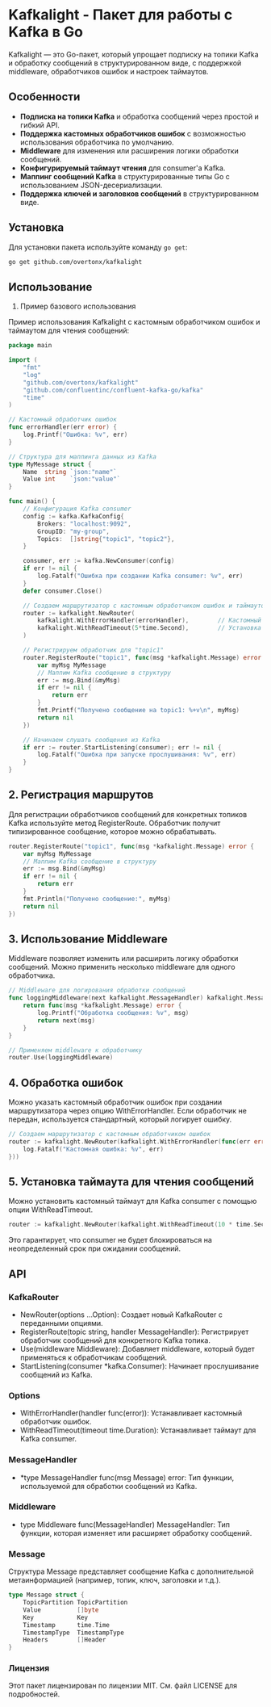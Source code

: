 # Kafkalight - Пакет для работы с Kafka в Go

Kafkalight — это Go-пакет, который упрощает подписку на топики Kafka и обработку сообщений в структурированном виде, с поддержкой middleware, обработчиков ошибок и настроек таймаутов.

## Особенности

- **Подписка на топики Kafka** и обработка сообщений через простой и гибкий API.
- **Поддержка кастомных обработчиков ошибок** с возможностью использования обработчика по умолчанию.
- **Middleware** для изменения или расширения логики обработки сообщений.
- **Конфигурируемый таймаут чтения** для consumer'а Kafka.
- **Маппинг сообщений Kafka** в структурированные типы Go с использованием JSON-десериализации.
- **Поддержка ключей и заголовков сообщений** в структурированном виде.

## Установка

Для установки пакета используйте команду `go get`:

```bash
go get github.com/overtonx/kafkalight
```

## Использование
1. Пример базового использования

Пример использования Kafkalight с кастомным обработчиком ошибок и таймаутом для чтения сообщений:
```go
package main

import (
    "fmt"
    "log"
    "github.com/overtonx/kafkalight"
    "github.com/confluentinc/confluent-kafka-go/kafka"
    "time"
)

// Кастомный обработчик ошибок
func errorHandler(err error) {
    log.Printf("Ошибка: %v", err)
}

// Структура для маппинга данных из Kafka
type MyMessage struct {
    Name  string `json:"name"`
    Value int    `json:"value"`
}

func main() {
    // Конфигурация Kafka consumer
    config := kafka.KafkaConfig{
        Brokers: "localhost:9092",
        GroupID: "my-group",
        Topics:  []string{"topic1", "topic2"},
    }

    consumer, err := kafka.NewConsumer(config)
    if err != nil {
        log.Fatalf("Ошибка при создании Kafka consumer: %v", err)
    }
    defer consumer.Close()

    // Создаем маршрутизатор с кастомным обработчиком ошибок и таймаутом
    router := kafkalight.NewRouter(
        kafkalight.WithErrorHandler(errorHandler),        // Кастомный обработчик ошибок
        kafkalight.WithReadTimeout(5*time.Second),        // Установка таймаута для Kafka consumer
    )

    // Регистрируем обработчик для "topic1"
    router.RegisterRoute("topic1", func(msg *kafkalight.Message) error {
        var myMsg MyMessage
        // Маппим Kafka сообщение в структуру
        err := msg.Bind(&myMsg)
        if err != nil {
            return err
        }
        fmt.Printf("Получено сообщение на topic1: %+v\n", myMsg)
        return nil
    })

    // Начинаем слушать сообщения из Kafka
    if err := router.StartListening(consumer); err != nil {
        log.Fatalf("Ошибка при запуске прослушивания: %v", err)
    }
}

```
## 2. Регистрация маршрутов

Для регистрации обработчиков сообщений для конкретных топиков Kafka используйте метод RegisterRoute. Обработчик получит типизированное сообщение, которое можно обрабатывать.
```go
router.RegisterRoute("topic1", func(msg *kafkalight.Message) error {
    var myMsg MyMessage
    // Маппим Kafka сообщение в структуру
    err := msg.Bind(&myMsg)
    if err != nil {
        return err
    }
    fmt.Println("Получено сообщение:", myMsg)
    return nil
})
```
## 3. Использование Middleware

Middleware позволяет изменить или расширить логику обработки сообщений. Можно применить несколько middleware для одного обработчика.
```go
// Middleware для логирования обработки сообщений
func loggingMiddleware(next kafkalight.MessageHandler) kafkalight.MessageHandler {
    return func(msg *kafkalight.Message) error {
        log.Printf("Обработка сообщения: %v", msg)
        return next(msg)
    }
}

// Применяем middleware к обработчику
router.Use(loggingMiddleware)
```
## 4. Обработка ошибок

Можно указать кастомный обработчик ошибок при создании маршрутизатора через опцию WithErrorHandler. Если обработчик не передан, используется стандартный, который логирует ошибку.
```go
// Создаем маршрутизатор с кастомным обработчиком ошибок
router := kafkalight.NewRouter(kafkalight.WithErrorHandler(func(err error) {
    log.Fatalf("Кастомная ошибка: %v", err)
}))
```
## 5. Установка таймаута для чтения сообщений

Можно установить кастомный таймаут для Kafka consumer с помощью опции WithReadTimeout.
```go
router := kafkalight.NewRouter(kafkalight.WithReadTimeout(10 * time.Second))
```
Это гарантирует, что consumer не будет блокироваться на неопределенный срок при ожидании сообщений.

## API
### KafkaRouter

- NewRouter(options ...Option): Создает новый KafkaRouter с переданными опциями.
- RegisterRoute(topic string, handler MessageHandler): Регистрирует обработчик сообщений для конкретного Kafka топика.
- Use(middleware Middleware): Добавляет middleware, который будет применяться к обработчикам сообщений.
- StartListening(consumer *kafka.Consumer): Начинает прослушивание сообщений из Kafka.

### Options

- WithErrorHandler(handler func(error)): Устанавливает кастомный обработчик ошибок.
- WithReadTimeout(timeout time.Duration): Устанавливает таймаут для Kafka consumer.

### MessageHandler

- *type MessageHandler func(msg Message) error: Тип функции, используемой для обработки сообщений из Kafka.

### Middleware

- type Middleware func(MessageHandler) MessageHandler: Тип функции, которая изменяет или расширяет обработку сообщений.

### Message

Структура Message представляет сообщение Kafka с дополнительной метаинформацией (например, топик, ключ, заголовки и т.д.).
```go
type Message struct {
    TopicPartition TopicPartition
    Value          []byte
    Key            Key
    Timestamp      time.Time
    TimestampType  TimestampType
    Headers        []Header
}
```
### Лицензия

Этот пакет лицензирован по лицензии MIT. См. файл LICENSE для подробностей.
